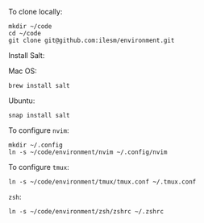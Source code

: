 
To clone locally:

    mkdir ~/code
    cd ~/code
    git clone git@github.com:ilesm/environment.git

Install Salt:

  Mac OS:

    brew install salt

  Ubuntu:

    snap install salt

To configure `nvim`:

    mkdir ~/.config
    ln -s ~/code/environment/nvim ~/.config/nvim

To configure `tmux`:

    ln -s ~/code/environment/tmux/tmux.conf ~/.tmux.conf

`zsh`:

    ln -s ~/code/environment/zsh/zshrc ~/.zshrc
